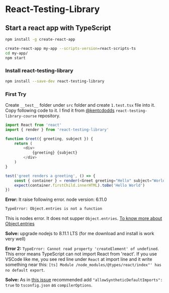 # React-Testing-Library

## Start a react app with TypeScript

```bash
npm install -g create-react-app

create-react-app my-app --scripts-version=react-scripts-ts
cd my-app/
npm start
```

### Install react-testing-library

```bash
npm install --save-dev react-testing-library
```

### First Try

Create `__test__` folder under `src` folder and create `1.test.tsx` file into it. Copy following code to it. I find it from [@kentcdodds](https://github.com/kentcdodds/react-testing-library-course) `react-testing-library-course` repository.

```js
import React from 'react'
import { render } from 'react-testing-library'

function Greet({ greeting, subject }) {
    return (
        <div>
            {greeting} {subject}
        </div>
    )
}

test('greet renders a greeting', () => {
    const { container } = render(<Greet greeting="Hello" subject="World" />)
    expect(container.firstChild.innerHTML).toBe('Hello World')
})
```

**Error:** It raise following error.
node version: 6.11.0

```bash
TypeError: Object.entries is not a function
```

This is nodes error. It does not supper `Object.entries`. [To know more about Object.entries](https://developer.mozilla.org/tr/docs/Web/JavaScript/Reference/Global_Objects/Object/entries)

**Solve:** upgrade nodejs to 8.11.1 LTS (for me download and install is work very well)

**Error 2:** `TypeError: Cannot read property 'createElement' of undefined`.
This error means TypeScript can not import React from 'react'. If you use VSCode like me, you see red line under `React` at import line and it write something near this: `[ts] Module /node_modules/@types/react/index"' has no default export`.

**Solve:** As in [this issue](https://github.com/Microsoft/TypeScript-React-Starter/issues/8) recommended add `"allowSyntheticDefaultImports": true` to `tsconfig.json` as `compilerOptions`.

